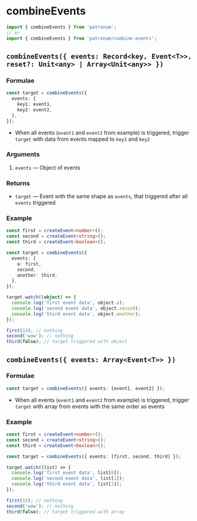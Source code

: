 # combineEvents

```ts
import { combineEvents } from 'patronum';
// or
import { combineEvents } from 'patronum/combine-events';
```

## `combineEvents({ events: Record<key, Event<T>>, reset?: Unit<any> | Array<Unit<any>> })`

### Formulae

```ts
const target = combineEvents({
  events: {
    key1: event1,
    key2: event2,
  },
});
```

- When all events (`event1` and `event2` from example) is triggered, trigger `target` with data from events mapped to `key1` and `key2`

### Arguments

1. `events` — Object of events

### Returns

- `target` — Event with the same shape as `events`, that triggered after all `events` triggered

### Example

```ts
const first = createEvent<number>();
const second = createEvent<string>();
const third = createEvent<boolean>();

const target = combineEvents({
  events: {
    a: first,
    second,
    another: third,
  },
});

target.watch((object) => {
  console.log('first event data', object.a);
  console.log('second event data', object.second);
  console.log('third event data', object.another);
});

first(15); // nothing
second('wow'); // nothing
third(false); // target triggered with object
```

## `combineEvents({ events: Array<Event<T>> })`

### Formulae

```ts
const target = combineEvents({ events: [event1, event2] });
```

- When all events (`event1` and `event2` from example) is triggered, trigger `target` with array from events with the same order as events

### Example

```ts
const first = createEvent<number>();
const second = createEvent<string>();
const third = createEvent<boolean>();

const target = combineEvents({ events: [first, second, third] });

target.watch((list) => {
  console.log('first event data', list[0]);
  console.log('second event data', list[1]);
  console.log('third event data', list[2]);
});

first(15); // nothing
second('wow'); // nothing
third(false); // target triggered with array
```
